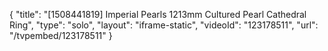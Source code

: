 {
    "title": "[1508441819] Imperial Pearls 1213mm Cultured Pearl Cathedral Ring",
    "type": "solo",
    "layout": "iframe-static",
    "videoId": "123178511",
    "url": "\/tvpembed\/123178511"
}